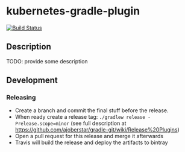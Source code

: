 # kubernetes-gradle-plugin

[![Build Status](https://travis-ci.org/nbyl/kubernetes-gradle-plugin.svg?branch=master)](https://travis-ci.org/nbyl/kubernetes-gradle-plugin)

## Description

TODO: provide some description

## Development

### Releasing

* Create a branch and commit the final stuff before the release.
* When ready create a release tag: `./gradlew release -Prelease.scope=minor` (see full description at https://github.com/ajoberstar/gradle-git/wiki/Release%20Plugins)
* Open a pull request for this release and merge it afterwards
* Travis will build the release and deploy the artifacts to bintray